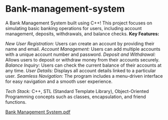 # Bank-management-system
A Bank Management System built using C++!  This project focuses on simulating basic banking operations for users, including account management, deposits, withdrawals, and balance checks.
**Key Features:**

_New User Registration:_ Users can create an account by providing their name and email.
_Account Management:_ Users can add multiple accounts with a unique account number and password.
_Deposit and Withdrawal:_ Allows users to deposit or withdraw money from their accounts securely.
_Balance Inquiry:_ Users can check the current balance of their accounts at any time.
_User Details:_ Displays all account details linked to a particular user.
_Seamless Navigation:_ The program includes a menu-driven interface for easy navigation and a smooth user experience.

_Tech Stack:_ C++, STL (Standard Template Library), Object-Oriented Programming concepts such as classes, encapsulation, and friend functions.
 
[Bank Management System.pdf](https://github.com/user-attachments/files/17175642/Bank.Management.System.pdf)
